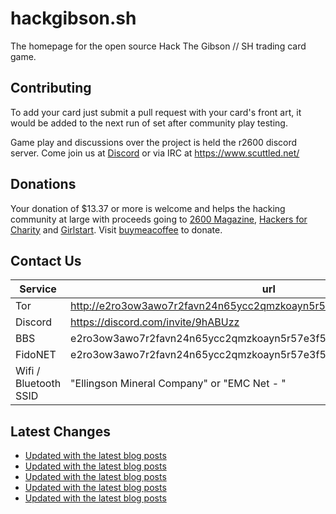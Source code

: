 # hackgibson.sh
The homepage for the open source Hack The Gibson // SH trading card game.


## Contributing

To add your card just submit a pull request with your card's front art, it would be added to the next run of set after community play testing.

Game play and discussions over the project is held the r2600 discord server. Come join us at [Discord](https://discord.com/invite/9hABUzz) or via IRC at https://www.scuttled.net/


## Donations

Your donation of $13.37 or more is welcome and helps the hacking community at large with proceeds going to [2600 Magazine](https://2600.com/), [Hackers for Charity](https://hackersforcharity.org) and [Girlstart](https://girlstart.org).  Visit [buymeacoffee](https://www.buymeacoffee.com/hackgibson.sh) to donate.


## Contact Us

Service | url
-|-
Tor | http://e2ro3ow3awo7r2favn24n65ycc2qmzkoayn5r57e3f56nvjwdcgg32ad.onion
Discord | https://discord.com/invite/9hABUzz
BBS | e2ro3ow3awo7r2favn24n65ycc2qmzkoayn5r57e3f56nvjwdcgg32ad.onion:23
FidoNET | e2ro3ow3awo7r2favn24n65ycc2qmzkoayn5r57e3f56nvjwdcgg32ad.onion:24554
Wifi / Bluetooth SSID | "Ellingson Mineral Company" or "EMC Net - <fidonet address>"

## Latest Changes
<!-- BLOG-POST-LIST:START -->
- [Updated with the latest blog posts](https://github.com/DFW2600/hackgibson.sh/commit/27c25a03e615df45f8ee30213611e3bdca5415b8)
- [Updated with the latest blog posts](https://github.com/DFW2600/hackgibson.sh/commit/1d4f337c517bbcd77d029d473adaadc1003e94f1)
- [Updated with the latest blog posts](https://github.com/DFW2600/hackgibson.sh/commit/5d322453e0cffdd66883712b325e5512cb610d6e)
- [Updated with the latest blog posts](https://github.com/DFW2600/hackgibson.sh/commit/edc2e73a6b23fba3a5ea8676900925962d54b623)
- [Updated with the latest blog posts](https://github.com/DFW2600/hackgibson.sh/commit/d7c9f18cbd9bee6d59bd4342973602f83d14c0ca)
<!-- BLOG-POST-LIST:END -->
